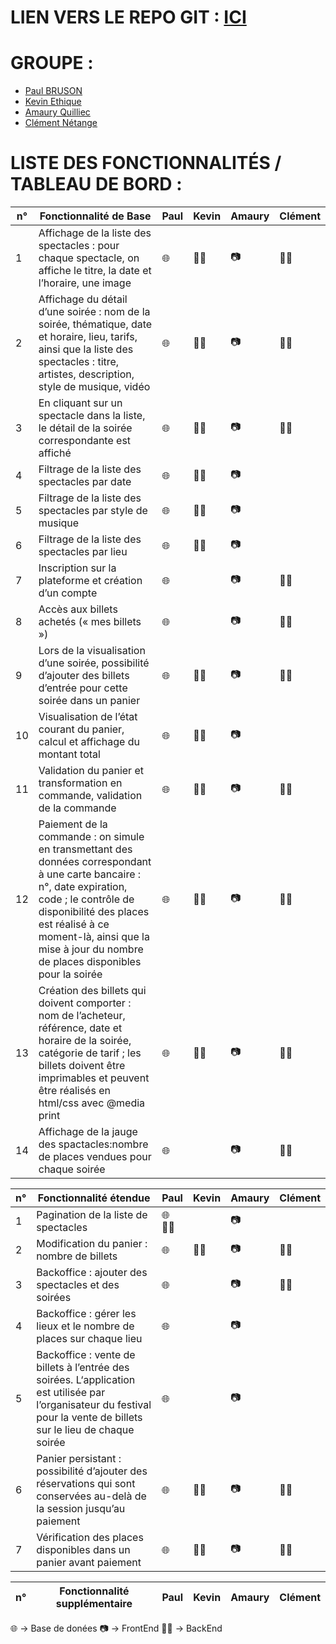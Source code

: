 # LIEN VERS LE REPO GIT : [ICI](https://github.com/EtiqueKevin/NRV-Atelier-web-1)

# GROUPE :
- [Paul BRUSON](https://github.com/Dr-J-Watson)
- [Kevin Ethique](https://github.com/EtiqueKevin)
- [Amaury Quilliec](https://github.com/Aliec-AQ)
- [Clément Nétange](https://github.com/clem-png)

# LISTE DES FONCTIONNALITÉS / TABLEAU DE BORD :

| n° | Fonctionnalité de Base | Paul | Kevin | Amaury | Clément |
|----|----------------|------|-------|--------|---------|
|1| Affichage de la liste des spectacles : pour chaque spectacle, on affiche le titre, la date et l’horaire, une image | 🌐 | 🥷🏻 | 📷 | 🥷🏻 |
|2| Affichage du détail d’une soirée : nom de la soirée, thématique, date et horaire, lieu, tarifs, ainsi que la liste des spectacles : titre, artistes, description, style de musique, vidéo | 🌐 | 🥷🏻 | 📷 | 🥷🏻 |
|3| En cliquant sur un spectacle dans la liste, le détail de la soirée correspondante est affiché | 🌐 | 🥷🏻 | 📷 | 🥷🏻 |
|4| Filtrage de la liste des spectacles par date | 🌐 | 🥷🏻 | 📷 |  |
|5| Filtrage de la liste des spectacles par style de musique | 🌐 | 🥷🏻 | 📷 |  |
|6| Filtrage de la liste des spectacles par lieu | 🌐 | 🥷🏻 | 📷 |  |
|7| Inscription sur la plateforme et création d’un compte | 🌐 |  | 📷 | 🥷🏻 |
|8| Accès aux billets achetés (« mes billets ») | 🌐 |  | 📷 | 🥷🏻 |
|9| Lors de la visualisation d’une soirée, possibilité d’ajouter des billets d’entrée pour cette soirée dans un panier | 🌐 | 🥷🏻 | 📷 | 🥷🏻 |
|10| Visualisation de l’état courant du panier, calcul et affichage du montant total | 🌐 | 🥷🏻 | 📷 |  |
|11| Validation du panier et transformation en commande, validation de la commande | 🌐 | 🥷🏻 | 📷 | 🥷🏻 |
|12| Paiement de la commande : on simule en transmettant des données correspondant à une carte bancaire : n°, date expiration, code ; le contrôle de disponibilité des places est réalisé à ce moment-là, ainsi que la mise à jour du nombre de places disponibles pour la soirée | 🌐 | 🥷🏻 | 📷 | 🥷🏻 |
|13| Création des billets qui doivent comporter : nom de l’acheteur, référence, date et horaire de la soirée, catégorie de tarif ; les billets doivent être imprimables et peuvent être réalisés en html/css avec @media print | 🌐 | 🥷🏻 | 📷 | 🥷🏻 |
|14| Affichage de la jauge des spactacles:nombre de places vendues pour chaque soirée | 🌐 |  | 📷 | 🥷🏻 |

|n°|Fonctionnalité étendue | Paul | Kevin | Amaury | Clément |
|----|----------------|------|-------|--------|---------|
|1| Pagination de la liste de spectacles | 🌐 🥷🏻 |  | 📷 |  |
|2| Modification du panier : nombre de billets | 🌐 | 🥷🏻 | 📷 | 🥷🏻 |
|3| Backoffice : ajouter des spectacles et des soirées | 🌐 |  | 📷 | 🥷🏻 |
|4| Backoffice : gérer les lieux et le nombre de places sur chaque lieu | 🌐 |  | 📷 |  |
|5| Backoffice : vente de billets à l’entrée des soirées. L‘application est utilisée par l’organisateur du festival pour la vente de billets sur le lieu de chaque soirée | 🌐 |  | 📷 |  |
|6| Panier persistant : possibilité d’ajouter des réservations qui sont conservées au-delà de la session jusqu’au paiement | 🌐 | 🥷🏻 | 📷 | 🥷🏻 |
|7| Vérification des places disponibles dans un panier avant paiement | 🌐 | 🥷🏻 | 📷 | 🥷🏻 |

| n° |Fonctionnalité supplémentaire | Paul | Kevin | Amaury | Clément |
|----|----------------|------|-------|--------|---------|

🌐 -> Base de donées
📷 -> FrontEnd
🥷🏻 -> BackEnd

